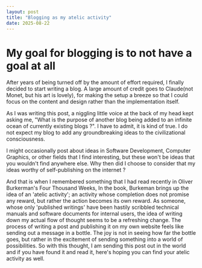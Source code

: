 ```yaml
---
layout: post
title: "Blogging as my atelic activity"
date: 2025-08-22
---
```


# My goal for blogging is to not have a goal at all
After years of being turned off by the amount of effort required, I finally decided to start writing a blog. A large amount of credit goes to Claude(not Monet, but his art is lovely), for making the setup a breeze so that I could focus on the content and design rather than the implementation itself. 

As I was writing this post, a niggling little voice at the back of my head kept asking me, "What is the purpose of another blog being added to an infinite ocean of currently existing blogs ?". I have to admit, it is kind of true. I do not expect my blog to add any groundbreaking ideas to the civilizational consciousness. 

I might occasionally post about ideas in Software Development, Computer Graphics, or other fields that I find interesting, but these won't be ideas that you wouldn't find anywhere else. Why then did I choose to consider that my ideas worthy of self-publishing on the internet ?

And that is when I remembered something that I had read recently in Oliver Burkerman's Four Thousand Weeks, In the book, Burkeman brings up the idea of an 'atelic activity'; an activity whose completion does not promise any reward, but rather the action becomes its own reward. As someone, whose only 'published writings' have been hastily scribbled technical manuals and software documents for internal users, the idea of writing down my actual flow of thought seems to be a refreshing change. The process of writing a post and publishing it on my own website feels like sending out a message in a bottle. The joy is not in seeing how far the bottle goes, but rather in the excitement of sending something into a world of possibilities. So with this thought, I am sending this post out in the world and if you have found it and read it, here's hoping you can find your atelic activity as well. 